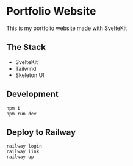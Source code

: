 # Portfolio Website
This is my portfolio website made with SvelteKit
## The Stack
- SvelteKit
- Tailwind
- Skeleton UI

## Development
```
npm i
npm run dev
```

## Deploy to Railway
```
railway login
railway link
railway up
```